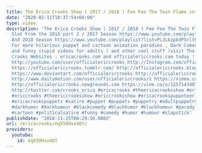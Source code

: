 ```yaml
---
title: The Erica Crooks Show ( 2017 / 2018 ) Fee Fee The Twin Flame interfering Slut
date: "2020-02-11T18:37:54+08:00"
type: video
description: 'The Erica Crooks Show ( 2017 / 2018 ) Fee Fee The Twin Flame interfering
  Slut From the 2016 part 2 / 2017 Season https://www.youtube.com/playlist?list=PLJLbzpbdP5rmlaXq1RVZgkxUWCem0XdW1
  And 2018 Season https://www.youtube.com/playlist?list=PLJLbzpbdP5rlthmiTbNxbtB5dYb9e6928
  For more hilarious puppet and cartoon animation parodies , Dark Comedy humor , satires
  and funny stupid videos for adults ( and other cool stuff )visit The Official Erica
  Crooks Websites : ericacrooks.com and officialericcrooks.com today ! http://facebook.com/officialericcrooks
  http://youtube.com/user/officialericcrooks http://Instagram.com/officialericcrooks/
  https://officialericcrooks.tumblr.com/ http://officialericcrooks.blogspot.com/ https://officialericcrooks.wordpress.com
  https://www.deviantart.com/officialericcrooks http://officialericcrooks.newgrounds.com/follow
  http://www.dailymotion.com/user/officialericcrooks/1 https://vimeo.com/officialericcrooks
  http://officialericcrooks.newgrounds.com https://vine.co/u/1257143407999610880 https://www.pinterest.com/officialec1/
  http://twitter.com/crooks_erica #ericacrooks #theericacrooksshow #ericacrooksshow
  #ericcrooks #theericcrooksshow #ericcrooksshow #ericacrookspuppeteer #ericacrookspuppet
  #ericacrookspuppets #satire #puppet #puppets #puppetry #adultpuppetry #darkcomedy
  #darkhumor #darkhumour #blackcomedy #blackhumor #blackhumour #parody #parodies #cartoons
  #cartoon #politicalsatire #funny #comedy #humor #humour #slapstick'
publishdate: "2018-11-25T00:29:56.000Z"
url: /ericacrooks/eqX5OHxx4QY/
providers:
  youtube:
    id: eqX5OHxx4QY
---
```

